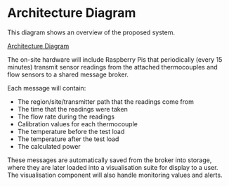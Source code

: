 # Architecture Diagram
This diagram shows an overview of the proposed system.

[Architecture Diagram](architecture_diagram.png)

The on-site hardware will include Raspberry Pis that periodically (every 15 minutes) transmit sensor readings from the attached thermocouples and flow sensors to a shared message broker.

Each message will contain:
- The region/site/transmitter path that the readings come from 
- The time that the readings were taken
- The flow rate during the readings
- Calibration values for each thermocouple
- The temperature before the test load
- The temperature after the test load
- The calculated power

These messages are automatically saved from the broker into storage, where they are later loaded into a visualisation suite for display to a user. The visualisation component will also handle monitoring values and alerts. 